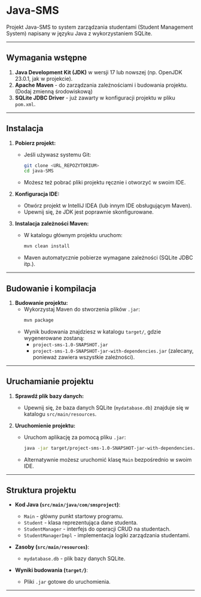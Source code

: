 # Java-SMS

Projekt Java-SMS to system zarządzania studentami (Student Management System) napisany w języku Java z wykorzystaniem SQLite.

---

## Wymagania wstępne

1. **Java Development Kit (JDK)** w wersji 17 lub nowszej (np. OpenJDK 23.0.1, jak w projekcie).
2. **Apache Maven** - do zarządzania zależnościami i budowania projektu. (Dodaj zmienną środowiskową)
3. **SQLite JDBC Driver** - już zawarty w konfiguracji projektu w pliku `pom.xml`.

---

## Instalacja

1. **Pobierz projekt:**
    - Jeśli używasz systemu Git:
      ```bash
      git clone <URL_REPOZYTORIUM>
      cd java-SMS
      ```
    - Możesz też pobrać pliki projektu ręcznie i otworzyć w swoim IDE.

2. **Konfiguracja IDE:**
    - Otwórz projekt w IntelliJ IDEA (lub innym IDE obsługującym Maven).
    - Upewnij się, że JDK jest poprawnie skonfigurowane.

3. **Instalacja zależności Maven:**
    - W katalogu głównym projektu uruchom:
      ```bash
      mvn clean install
      ```
    - Maven automatycznie pobierze wymagane zależności (SQLite JDBC itp.).

---

## Budowanie i kompilacja

1. **Budowanie projektu:**
    - Wykorzystaj Maven do stworzenia plików `.jar`:
      ```bash
      mvn package
      ```
    - Wynik budowania znajdziesz w katalogu `target/`, gdzie wygenerowane zostaną:
        - `project-sms-1.0-SNAPSHOT.jar`
        - `project-sms-1.0-SNAPSHOT-jar-with-dependencies.jar` (zalecany, ponieważ zawiera wszystkie zależności).

---

## Uruchamianie projektu

1. **Sprawdź plik bazy danych:**
    - Upewnij się, że baza danych SQLite (`mydatabase.db`) znajduje się w katalogu `src/main/resources`.

2. **Uruchomienie projektu:**
    - Uruchom aplikację za pomocą pliku `.jar`:
      ```bash
      java -jar target/project-sms-1.0-SNAPSHOT-jar-with-dependencies.jar
      ```
    - Alternatywnie możesz uruchomić klasę `Main` bezpośrednio w swoim IDE.

---

## Struktura projektu

- **Kod Java (`src/main/java/com/smsproject`)**:
    - `Main` - główny punkt startowy programu.
    - `Student` - klasa reprezentująca dane studenta.
    - `StudentManager` - interfejs do operacji CRUD na studentach.
    - `StudentManagerImpl` - implementacja logiki zarządzania studentami.

- **Zasoby (`src/main/resources`)**:
    - `mydatabase.db` - plik bazy danych SQLite.

- **Wyniki budowania (`target/`)**:
    - Pliki `.jar` gotowe do uruchomienia.

---


